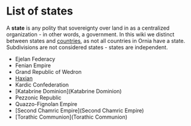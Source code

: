 # List of states

A **state** is any polity that sovereignty over land in as a centralized organization - in other words, a government. In this wiki we distinct between states and [countries](Countries), as not all countries in Ornia have a state. Subdivisions are not considered states - states are independent.

* Ejelan Federacy
* Fenian Empire
* Grand Republic of Wedron
* [Haxian](Haxian)
* Kardic Confederation
* [Katabrine Dominion](Katabrine Dominion)
* Pezzonic Republic
* Quazzo-Fignolan Empire
* [Second Chamric Empire](Second Chamric Empire)
* [Torathic Communion](Torathic Communion)

